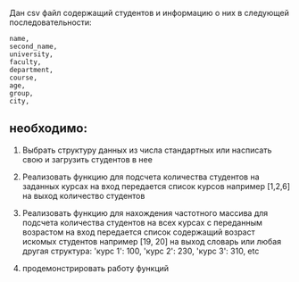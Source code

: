 Дан csv файл содержащий студентов и информацию о них в следующей последовательности: 

    name,
    second_name,
    university,
    faculty,
    department,
    course,
    age,
    group,
    city,

необходимо:
---
1. Выбрать структуру данных из числа стандартных или насписать свою и загрузить студентов в нее
2. Реализовать функцию для подсчета количества студентов на заданных курсах на вход передается список курсов например [1,2,6] на выход количество студентов
3. Реализовать функцию для нахождения частотного массива для подсчета количества студентов на всех курсах с переданным возрастом на вход передается список содержащий возраст искомых студентов например [19, 20] на выход словарь или любая другая структура:
'курс 1': 100,
'курс 2': 230,
'курс 3': 310,
etc

4. продемонстрировать работу функций


    
